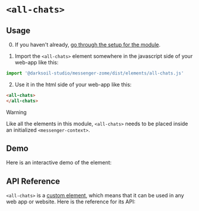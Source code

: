 # `<all-chats>`

## Usage

0. If you haven't already, [go through the setup for the module](../setup.md).

1. Import the `<all-chats>` element somewhere in the javascript side of your web-app like this:

```js
import '@darksoil-studio/messenger-zome/dist/elements/all-chats.js'
```

2. Use it in the html side of your web-app like this:

```html
<all-chats>
</all-chats>
```

> [!WARNING]
> Like all the elements in this module, `<all-chats>` needs to be placed inside an initialized `<messenger-context>`.

## Demo

Here is an interactive demo of the element:

<element-demo>
</element-demo>

<script setup>
import { onMounted } from "vue";
import { decodeHashFromBase64, encodeHashToBase64, fakeActionHash, fakeAgentPubKey } from '@holochain/client';
import { render } from "lit";
import { html, unsafeStatic } from "lit/static-html.js";
import { ProfilesClient, ProfilesStore } from '@darksoil-studio/profiles-zome';
import { ProfilesZomeMock, demoProfiles } from '@darksoil-studio/profiles-zome/dist/mocks.js';

import { MessengerZomeMock } from "../../ui/src/mocks.ts";
import { MessengerStore } from "../../ui/src/messenger-store.ts";
import { MessengerClient } from "../../ui/src/messenger-client.ts";

onMounted(async () => {
  // Elements need to be imported on the client side, not the SSR side
  // Reference: https://vitepress.dev/guide/ssr-compat#importing-in-mounted-hook
  await import('@api-viewer/docs/lib/api-docs.js');
  await import('@api-viewer/demo/lib/api-demo.js');
  await import('@darksoil-studio/profiles-zome/dist/elements/profiles-context.js');
  if (!customElements.get('messenger-context')) await import('../../ui/src/elements/messenger-context.ts');
  if (!customElements.get('all-chats')) await import('../../ui/src/elements/all-chats.ts');

  const profiles = await demoProfiles();
  const keys = Array.from(profiles.keys())
  const mock = new MessengerZomeMock(keys[0]);
  const client = new MessengerClient(mock, "messenger_test");

  const peerChatHash = await client.createPeerChat(keys[1]);
  const groupHash = await client.createGroupChat([keys[1]],
    {
      name: 'Demo group',
      description: 'Demo group',
      avatar: undefined
    },
    {
      only_admins_can_add_members: false,
      only_admins_can_update_group_info: false,
      sync_message_history_with_new_members: false,
    }
  );

  const store = new MessengerStore(client);

  render(html`
  <profiles-context .store=${new ProfilesStore(new ProfilesClient(new ProfilesZomeMock(profiles), 'messenger_test'))}>
    <messenger-context .store=${store}>
      <api-demo src="custom-elements.json" only="all-chats" exclude-knobs="store">
        <template data-element="all-chats" data-target="host">
          <all-chats style="height: 400px; width: 350px"></all-chats>
        </template>
      </api-demo>
    </messenger-context>
  </profiles-context>
  `, document.querySelector('element-demo'));
});
</script>

## API Reference

`<all-chats>` is a [custom element](https://web.dev/articles/custom-elements-v1), which means that it can be used in any web app or website. Here is the reference for its API:

<api-docs src="custom-elements.json" only="all-chats">
</api-docs>
